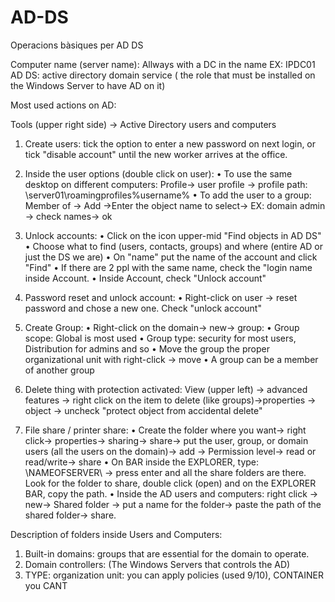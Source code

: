 # AD-DS
Operacions bàsiques per AD DS

Computer name (server name): Allways with a DC in the name EX: IPDC01
AD DS: active directory domain service ( the role that must be installed on the Windows Server to have AD on it)

Most used actions on AD:

Tools (upper right side) -> Active Directory users and computers

1. Create users: tick the option to enter a new password on next login, or tick "disable account" until the new worker arrives at the office.
2. Inside the user options (double click on user):
    • To use the same desktop on different computers: Profile-> user profile -> profile path: \\server01\roamingprofiles\%username%
    • To add the user to a group: Member of -> Add ->Enter the object name to select-> EX: domain admin -> check names-> ok

 3. Unlock accounts: 
     • Click on the icon upper-mid "Find objects in AD DS"
     • Choose what to find (users, contacts, groups) and where (entire AD or just the DS we are)
     • On "name" put the name of the account and click "Find"
     • If there are 2 ppl with the same name, check the "login name inside Account.
     • Inside Account, check "Unlock account"

4. Password reset and unlock account:
   • Right-click on user -> reset password and chose a new one. Check "unlock    account"

5. Create Group:
• Right-click on the domain-> new-> group:
• Group scope: Global is most used
• Group type: security for most users, Distribution for admins and so
• Move the group the proper organizational unit with right-click -> move
• A group can be a member of another group

6. Delete thing with protection activated: View (upper left) -> advanced features -> right click on the item to delete (like groups)->properties -> object -> uncheck "protect object from accidental delete" 

7. File share / printer share:
• Create the folder where you want-> right click-> properties-> sharing-> share-> put the user, group, or domain users (all the users on the domain)-> add -> Permission level-> read or read/write-> share
• On BAR inside the EXPLORER, type: \\NAMEOFSERVER\ -> press enter and all the share folders are there. Look for the folder to share, double click (open) and on the EXPLORER BAR, copy the path.
• Inside the AD users and computers: right click -> new-> Shared folder -> put a name for the folder-> paste the path of the shared folder-> share.


Description of folders inside Users and Computers:
1. Built-in domains: groups that are essential for the domain to operate.
2. Domain controllers: (The Windows Servers that controls the AD)
3. TYPE: organization unit: you can apply policies (used 9/10), CONTAINER you CANT
